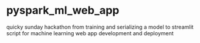 # pyspark_ml_web_app
quicky sunday hackathon from training and serializing a model to streamlit script for machine learning web app development and deployment 
